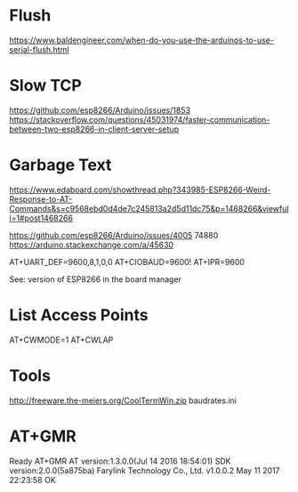 # Flush

https://www.baldengineer.com/when-do-you-use-the-arduinos-to-use-serial-flush.html

# Slow TCP

https://github.com/esp8266/Arduino/issues/1853
https://stackoverflow.com/questions/45031974/faster-communication-between-two-esp8266-in-client-server-setup

# Garbage Text

https://www.edaboard.com/showthread.php?343985-ESP8266-Weird-Response-to-AT-Commands&s=c9568ebd0d4de7c245813a2d5d11dc75&p=1468266&viewfull=1#post1468266

https://github.com/esp8266/Arduino/issues/4005
    74880
https://arduino.stackexchange.com/a/45630

AT+UART_DEF=9600,8,1,0,0
AT+CIOBAUD=9600!
AT+IPR=9600

See: version of ESP8266 in the board manager

# List Access Points

AT+CWMODE=1
AT+CWLAP

# Tools

http://freeware.the-meiers.org/CoolTermWin.zip
    baudrates.ini

# AT+GMR

Ready
AT+GMR
AT version:1.3.0.0(Jul 14 2016 18:54:01)
SDK version:2.0.0(5a875ba)
Farylink Technology Co., Ltd. v1.0.0.2
May 11 2017 22:23:58
OK

